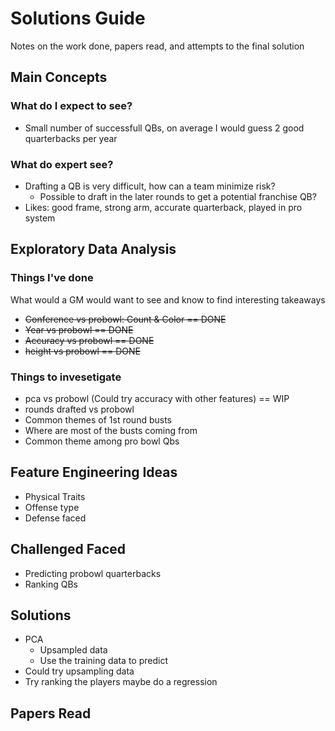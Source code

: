 # Solutions Guide
Notes on the work done, papers read, and attempts to the final solution

## Main Concepts

### What do I expect to see?
- Small number of successfull QBs, on average I would guess 2 good quarterbacks per year

### What do expert see?
- Drafting a QB is very difficult, how can a team minimize risk?
	+ Possible to draft in the later rounds to get a potential franchise QB?
- Likes: good frame, strong arm, accurate quarterback, played in pro system


## Exploratory Data Analysis

### Things I've done
What would a GM would want to see and know to find interesting takeaways
- ~~Conference vs probowl: Count & Color == DONE~~
- ~~Year vs probowl == DONE~~
- ~~Accuracy vs probowl == DONE~~
- ~~height vs probowl == DONE~~

### Things to invesetigate
- pca vs probowl (Could try accuracy with other features) == WIP
- rounds drafted vs probowl
- Common themes of 1st round busts
- Where are most of the busts coming from
- Common theme among pro bowl Qbs

## Feature Engineering Ideas
- Physical Traits
- Offense type
- Defense faced

## Challenged Faced 
- Predicting probowl quarterbacks
- Ranking QBs

## Solutions
- PCA
	+ Upsampled data
	+ Use the training data to predict
- Could try upsampling data
- Try ranking the players maybe do a regression

## Papers Read

  